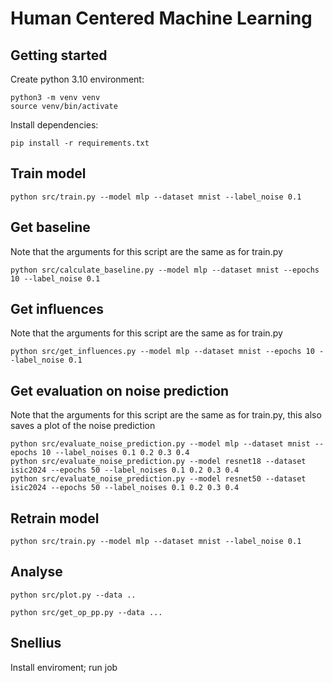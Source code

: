 # Human Centered Machine Learning

## Getting started

Create python 3.10 environment:

```
python3 -m venv venv
source venv/bin/activate
```

Install dependencies:

```
pip install -r requirements.txt
```

## Train model

```
python src/train.py --model mlp --dataset mnist --label_noise 0.1
```

## Get baseline
Note that the arguments for this script are the same as for train.py

```
python src/calculate_baseline.py --model mlp --dataset mnist --epochs 10 --label_noise 0.1
```

## Get influences
Note that the arguments for this script are the same as for train.py

```
python src/get_influences.py --model mlp --dataset mnist --epochs 10 --label_noise 0.1

```

## Get evaluation on noise prediction
Note that the arguments for this script are the same as for train.py, this also saves a plot of the noise prediction

```
python src/evaluate_noise_prediction.py --model mlp --dataset mnist --epochs 10 --label_noises 0.1 0.2 0.3 0.4
python src/evaluate_noise_prediction.py --model resnet18 --dataset isic2024 --epochs 50 --label_noises 0.1 0.2 0.3 0.4
python src/evaluate_noise_prediction.py --model resnet50 --dataset isic2024 --epochs 50 --label_noises 0.1 0.2 0.3 0.4

```

## Retrain model
```
python src/train.py --model mlp --dataset mnist --label_noise 0.1
```

## Analyse

```
python src/plot.py --data ..
```

```
python src/get_op_pp.py --data ...
```

## Snellius

Install enviroment;
run job
